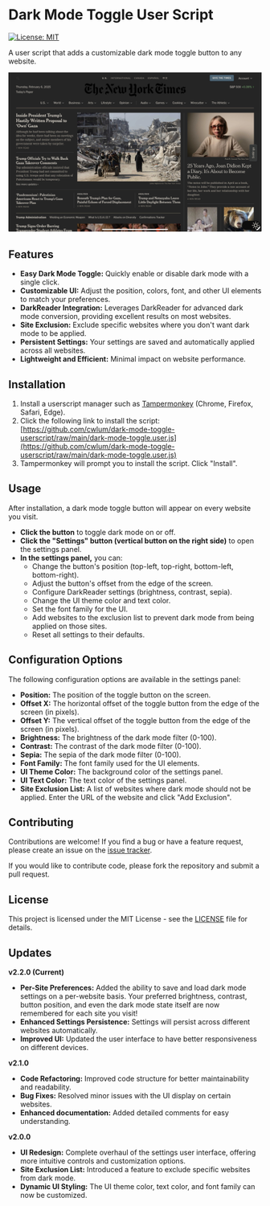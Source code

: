 # Dark Mode Toggle User Script

[![License: MIT](https://img.shields.io/badge/License-MIT-yellow.svg)](https://opensource.org/licenses/MIT)

A user script that adds a customizable dark mode toggle button to any website.

<img src=https://github.com/cwlum/dark-mode-toggle-userscript/blob/main/picture.jpeg>


## Features

*   **Easy Dark Mode Toggle:**  Quickly enable or disable dark mode with a single click.
*   **Customizable UI:**  Adjust the position, colors, font, and other UI elements to match your preferences.
*   **DarkReader Integration:**  Leverages DarkReader for advanced dark mode conversion, providing excellent results on most websites.
*   **Site Exclusion:**  Exclude specific websites where you don't want dark mode to be applied.
*   **Persistent Settings:**  Your settings are saved and automatically applied across all websites.
*   **Lightweight and Efficient:**  Minimal impact on website performance.

## Installation

1.  Install a userscript manager such as [Tampermonkey](https://www.tampermonkey.net/) (Chrome, Firefox, Safari, Edge).
2.  Click the following link to install the script: [https://github.com/cwlum/dark-mode-toggle-userscript/raw/main/dark-mode-toggle.user.js](https://github.com/cwlum/dark-mode-toggle-userscript/raw/main/dark-mode-toggle.user.js)
3.  Tampermonkey will prompt you to install the script. Click "Install".

## Usage

After installation, a dark mode toggle button will appear on every website you visit.

*   **Click the button** to toggle dark mode on or off.
*   **Click the "Settings" button (vertical button on the right side)** to open the settings panel.
*   **In the settings panel,** you can:
    *   Change the button's position (top-left, top-right, bottom-left, bottom-right).
    *   Adjust the button's offset from the edge of the screen.
    *   Configure DarkReader settings (brightness, contrast, sepia).
    *   Change the UI theme color and text color.
    *   Set the font family for the UI.
    *   Add websites to the exclusion list to prevent dark mode from being applied on those sites.
    *   Reset all settings to their defaults.

## Configuration Options

The following configuration options are available in the settings panel:

*   **Position:** The position of the toggle button on the screen.
*   **Offset X:** The horizontal offset of the toggle button from the edge of the screen (in pixels).
*   **Offset Y:** The vertical offset of the toggle button from the edge of the screen (in pixels).
*   **Brightness:** The brightness of the dark mode filter (0-100).
*   **Contrast:** The contrast of the dark mode filter (0-100).
*   **Sepia:** The sepia of the dark mode filter (0-100).
*   **Font Family:** The font family used for the UI elements.
*   **UI Theme Color:** The background color of the settings panel.
*   **UI Text Color:** The text color of the settings panel.
*   **Site Exclusion List:** A list of websites where dark mode should not be applied.  Enter the URL of the website and click "Add Exclusion".

## Contributing

Contributions are welcome! If you find a bug or have a feature request, please create an issue on the [issue tracker](https://github.com/cwlum/dark-mode-toggle-userscript/issues).

If you would like to contribute code, please fork the repository and submit a pull request.

## License

This project is licensed under the MIT License - see the [LICENSE](LICENSE) file for details.

## Updates

**v2.2.0 (Current)**

*   **Per-Site Preferences:**  Added the ability to save and load dark mode settings on a per-website basis.  Your preferred brightness, contrast, button position, and even the dark mode state itself are now remembered for each site you visit!
*   **Enhanced Settings Persistence:** Settings will persist across different websites automatically.
*   **Improved UI:** Updated the user interface to have better responsiveness on different devices.

**v2.1.0**

*   **Code Refactoring:** Improved code structure for better maintainability and readability.
*   **Bug Fixes:** Resolved minor issues with the UI display on certain websites.
*   **Enhanced documentation:** Added detailed comments for easy understanding.

**v2.0.0**

*   **UI Redesign:** Complete overhaul of the settings user interface, offering more intuitive controls and customization options.
*   **Site Exclusion List:**  Introduced a feature to exclude specific websites from dark mode.
*   **Dynamic UI Styling:** The UI theme color, text color, and font family can now be customized.
